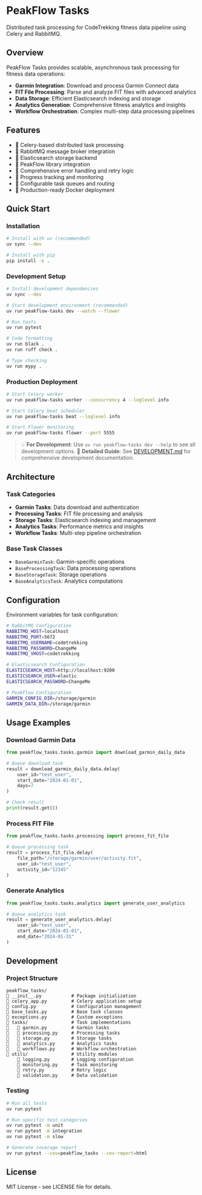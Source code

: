 # PeakFlow Tasks

Distributed task processing for CodeTrekking fitness data pipeline using Celery and RabbitMQ.

## Overview

PeakFlow Tasks provides scalable, asynchronous task processing for fitness data operations:

- **Garmin Integration**: Download and process Garmin Connect data
- **FIT File Processing**: Parse and analyze FIT files with advanced analytics
- **Data Storage**: Efficient Elasticsearch indexing and storage
- **Analytics Generation**: Comprehensive fitness analytics and insights
- **Workflow Orchestration**: Complex multi-step data processing pipelines

## Features

-  Celery-based distributed task processing
-  RabbitMQ message broker integration
-  Elasticsearch storage backend
-  PeakFlow library integration
-  Comprehensive error handling and retry logic
-  Progress tracking and monitoring
-  Configurable task queues and routing
-  Production-ready Docker deployment

## Quick Start

### Installation

```bash
# Install with uv (recommended)
uv sync --dev

# Install with pip
pip install -e .
```

### Development Setup

```bash
# Install development dependencies
uv sync --dev

# Start development environment (recommended)
uv run peakflow-tasks dev --watch --flower

# Run tests
uv run pytest

# Code formatting
uv run black .
uv run ruff check .

# Type checking
uv run mypy .
```

### Production Deployment

```bash
# Start Celery worker
uv run peakflow-tasks worker --concurrency 4 --loglevel info

# Start Celery beat scheduler  
uv run peakflow-tasks beat --loglevel info

# Start Flower monitoring
uv run peakflow-tasks flower --port 5555
```

> 💡 **For Development**: Use `uv run peakflow-tasks dev --help` to see all development options.
> 📖 **Detailed Guide**: See [DEVELOPMENT.md](./DEVELOPMENT.md) for comprehensive development documentation.

## Architecture

### Task Categories

- **Garmin Tasks**: Data download and authentication
- **Processing Tasks**: FIT file processing and analysis
- **Storage Tasks**: Elasticsearch indexing and management
- **Analytics Tasks**: Performance metrics and insights
- **Workflow Tasks**: Multi-step pipeline orchestration

### Base Task Classes

- `BaseGarminTask`: Garmin-specific operations
- `BaseProcessingTask`: Data processing operations
- `BaseStorageTask`: Storage operations
- `BaseAnalyticsTask`: Analytics computations

## Configuration

Environment variables for task configuration:

```bash
# RabbitMQ Configuration
RABBITMQ_HOST=localhost
RABBITMQ_PORT=5672
RABBITMQ_USERNAME=codetrekking
RABBITMQ_PASSWORD=ChangeMe
RABBITMQ_VHOST=codetrekking

# Elasticsearch Configuration
ELASTICSEARCH_HOST=http://localhost:9200
ELASTICSEARCH_USER=elastic
ELASTICSEARCH_PASSWORD=ChangeMe

# PeakFlow Configuration
GARMIN_CONFIG_DIR=/storage/garmin
GARMIN_DATA_DIR=/storage/garmin
```

## Usage Examples

### Download Garmin Data

```python
from peakflow_tasks.tasks.garmin import download_garmin_daily_data

# Queue download task
result = download_garmin_daily_data.delay(
    user_id="test_user",
    start_date="2024-01-01",
    days=7
)

# Check result
print(result.get())
```

### Process FIT File

```python
from peakflow_tasks.tasks.processing import process_fit_file

# Queue processing task
result = process_fit_file.delay(
    file_path="/storage/garmin/user/activity.fit",
    user_id="test_user",
    activity_id="12345"
)
```

### Generate Analytics

```python
from peakflow_tasks.tasks.analytics import generate_user_analytics

# Queue analytics task
result = generate_user_analytics.delay(
    user_id="test_user",
    start_date="2024-01-01",
    end_date="2024-01-31"
)
```

## Development

### Project Structure

```
peakflow_tasks/
   __init__.py           # Package initialization
   celery_app.py         # Celery application setup
   config.py             # Configuration management
   base_tasks.py         # Base task classes
   exceptions.py         # Custom exceptions
   tasks/                # Task implementations
      garmin.py         # Garmin tasks
      processing.py     # Processing tasks
      storage.py        # Storage tasks
      analytics.py      # Analytics tasks
      workflows.py      # Workflow orchestration
   utils/                # Utility modules
       logging.py        # Logging configuration
       monitoring.py     # Task monitoring
       retry.py          # Retry logic
       validation.py     # Data validation
```

### Testing

```bash
# Run all tests
uv run pytest

# Run specific test categories
uv run pytest -m unit
uv run pytest -m integration
uv run pytest -m slow

# Generate coverage report
uv run pytest --cov=peakflow_tasks --cov-report=html
```

## License

MIT License - see LICENSE file for details.